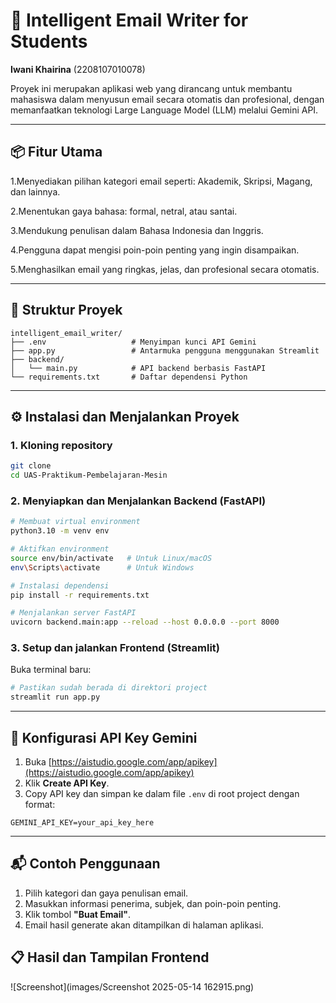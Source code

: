 # 📝 Intelligent Email Writer for Students

**Iwani Khairina**  (2208107010078)

Proyek ini merupakan aplikasi web yang dirancang untuk membantu mahasiswa dalam menyusun email secara otomatis dan profesional, dengan memanfaatkan teknologi Large Language Model (LLM) melalui Gemini API.

---

## 📦 Fitur Utama

1.Menyediakan pilihan kategori email seperti: Akademik, Skripsi, Magang, dan lainnya.

2.Menentukan gaya bahasa: formal, netral, atau santai.

3.Mendukung penulisan dalam Bahasa Indonesia dan Inggris.

4.Pengguna dapat mengisi poin-poin penting yang ingin disampaikan.

5.Menghasilkan email yang ringkas, jelas, dan profesional secara otomatis.

---

## 📁 Struktur Proyek

```
intelligent_email_writer/
├── .env                   # Menyimpan kunci API Gemini
├── app.py                 # Antarmuka pengguna menggunakan Streamlit
├── backend/
│   └── main.py            # API backend berbasis FastAPI
└── requirements.txt       # Daftar dependensi Python
````

---

## ⚙️ Instalasi dan Menjalankan Proyek

### 1. Kloning repository

```bash
git clone 
cd UAS-Praktikum-Pembelajaran-Mesin
````

### 2. Menyiapkan dan Menjalankan Backend (FastAPI)
```bash
# Membuat virtual environment
python3.10 -m venv env

# Aktifkan environment
source env/bin/activate   # Untuk Linux/macOS
env\Scripts\activate      # Untuk Windows

# Instalasi dependensi
pip install -r requirements.txt

# Menjalankan server FastAPI
uvicorn backend.main:app --reload --host 0.0.0.0 --port 8000
```

### 3. Setup dan jalankan Frontend (Streamlit)

Buka terminal baru:

```bash
# Pastikan sudah berada di direktori project
streamlit run app.py
```

---

## 🔐 Konfigurasi API Key Gemini

1. Buka [https://aistudio.google.com/app/apikey](https://aistudio.google.com/app/apikey)
2. Klik **Create API Key**.
3. Copy API key dan simpan ke dalam file `.env` di root project dengan format:

```env
GEMINI_API_KEY=your_api_key_here
```

---

## 📬 Contoh Penggunaan

1. Pilih kategori dan gaya penulisan email.
2. Masukkan informasi penerima, subjek, dan poin-poin penting.
3. Klik tombol **"Buat Email"**.
4. Email hasil generate akan ditampilkan di halaman aplikasi.

## 📋 Hasil dan Tampilan Frontend

![Screenshot](images/Screenshot 2025-05-14 162915.png) <br>

